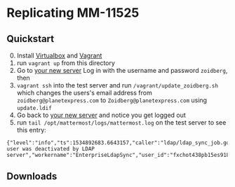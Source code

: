 # Replicating MM-11525

## Quickstart

0. Install [Virtualbox] and [Vagrant]
1. run `vagrant up` from this directory
2. Go to [your new server] Log in with the username and password `zoidberg`, then
3. `vagrant ssh` into the test server and run `/vagrant/update_zoidberg.sh` which changes the users's email address from `zoidberg@planetexpress.com` to `Zoidberg@planetexpress.com` using `update.ldif`
4. Go back to [your new server] and notice you get logged out
5. run `tail /opt/mattermost/logs/mattermost.log` on the test server to see this entry:

```
{"level":"info","ts":1534892683.6643157,"caller":"ldap/ldap_sync_job.go:261","msg":"Mattermost user was deactivated by LDAP server","workername":"EnterpriseLdapSync","user_id":"fxchot438pb15es918txxgzpoc","user_username":"zoidberg","user_email":"zoidberg@planetexpress.com"}
```

## Downloads

[Virtualbox]: https://www.virtualbox.org/wiki/Downloads
[Vagrant]: https://www.vagrantup.com/downloads.html
[your new server]: http://localhost:8065